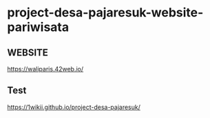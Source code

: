 # project-desa-pajaresuk-website-pariwisata

## WEBSITE
https://waliparis.42web.io/

## Test
https://1wikii.github.io/project-desa-pajaresuk/

